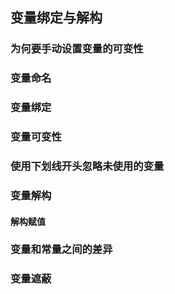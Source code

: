 ##  变量绑定与解构

###  为何要手动设置变量的可变性

### 变量命名

### 变量绑定

### 变量可变性

### 使用下划线开头忽略未使用的变量

### 变量解构

#### 解构赋值

### 变量和常量之间的差异

### 变量遮蔽
